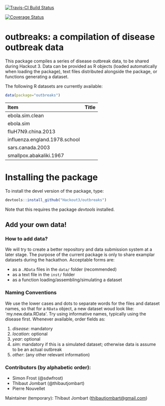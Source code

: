 [![Travis-CI Build Status](https://travis-ci.org/Hackout3/outbreaks.svg?branch=master)](https://travis-ci.org/Hackout3/outbreaks)

[![Coverage Status](https://img.shields.io/codecov/c/github/Hackout3/outbreaks/master.svg)](https://codecov.io/github/Hackout3/outbreaks?branch=master)


# outbreaks: a compilation of disease outbreak data

This package compiles a series of disease outbreak data, to be shared during Hackout 3.
Data can be provided as R objects (loaded automatically when loading the package), text files distributed alongside the package, or functions generating a dataset.

The following R datasets are currently available:



```r
data(package="outbreaks")
```



|Item                          |Title |
|:-----------------------------|:-----|
|ebola.sim.clean               |      |
|ebola.sim                     |      |
|fluH7N9.china.2013            |      |
|influenza.england.1978.school |      |
|sars.canada.2003              |      |
|smallpox.abakaliki.1967       |      |

# Installing the package

To install the devel version of the package, type:

```r
devtools::install_github("Hackout3/outbreaks")
```

Note that this requires the package *devtools* installed.




## Add your own data!

### How to add data?
We will try to create a better repository and data submission system at a later stage.
The purpose of the current package is only to share examplar datasets during the hackathon. 
Acceptable forms are:
- as a `.RData` files in the `data/` folder (recommended)
- as a text file in the `inst/` folder
- as a function loading/assembling/simulating a dataset

### Naming Conventions
We use the lower cases and dots to separate words for the files and dataset names, so that for a `RData` object, a new dataset woud look like: `my.new.data.RData'. Try using informative names, typically using the disease first. Whenever available, order fields as:
   1. *disease*: mandatory
   2. *location*: optional
   3. *year*: optional
   4. *sim*: mandatory if this is a simulated dataset; otherwise data is assume to be an actual outbreak
   5. *other*: (any other relevant information)


### Contributors (by alphabetic order):
- Simon Frost (@sdwfrost)
- Thibaut Jombart (@thibautjombart)
- Pierre Nouvellet

Maintainer (temporary): Thibaut Jombart (thibautjombart@gmail.com)
